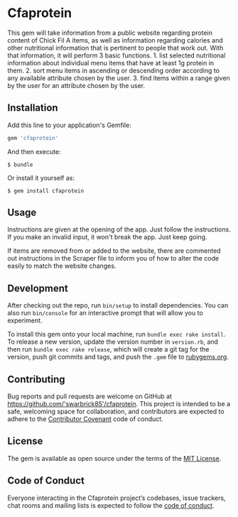 # Cfaprotein

This gem will take information from a public website regarding protein content of Chick Fil A items, as well as information regarding calories and other nutritional information that is pertinent to people that work out. With that information, it will perform 3 basic functions. 1. list selected nutritional information about individual menu items that have at least 1g protein in them. 2. sort menu items in ascending or descending order according to any available attribute chosen by the user. 3. find items within a range given by the user for an attribute chosen by the user. 

## Installation

Add this line to your application's Gemfile:

```ruby
gem 'cfaprotein'
```

And then execute:

    $ bundle

Or install it yourself as:

    $ gem install cfaprotein

## Usage

Instructions are given at the opening of the app. Just follow the instructions. If you make an invalid input, it won't break the app. Just keep going. 

If items are removed from or added to the website, there are commented out instructions in the Scraper file to inform you of how to alter the code easily to match the website changes.

## Development

After checking out the repo, run `bin/setup` to install dependencies. You can also run `bin/console` for an interactive prompt that will allow you to experiment.

To install this gem onto your local machine, run `bundle exec rake install`. To release a new version, update the version number in `version.rb`, and then run `bundle exec rake release`, which will create a git tag for the version, push git commits and tags, and push the `.gem` file to [rubygems.org](https://rubygems.org).

## Contributing

Bug reports and pull requests are welcome on GitHub at https://github.com/'swarbrick85'/cfaprotein. This project is intended to be a safe, welcoming space for collaboration, and contributors are expected to adhere to the [Contributor Covenant](http://contributor-covenant.org) code of conduct.

## License

The gem is available as open source under the terms of the [MIT License](https://opensource.org/licenses/MIT).

## Code of Conduct

Everyone interacting in the Cfaprotein project’s codebases, issue trackers, chat rooms and mailing lists is expected to follow the [code of conduct](https://github.com/'swarbrick85'/cfaprotein/blob/master/CODE_OF_CONDUCT.md).

